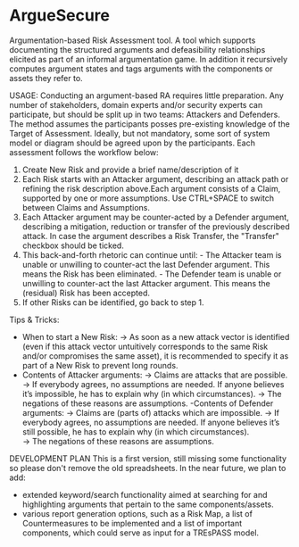 # ArgueSecure
Argumentation-based Risk Assessment tool.
A tool which supports documenting the structured arguments and defeasibility relationships elicited as part of an informal argumentation game. In addition it recursively computes argument states and tags arguments with the components or assets they refer to.


USAGE:
Conducting an argument-based RA requires little preparation. Any number of stakeholders, domain experts and/or security experts can participate, but should be split up in two teams: Attackers and Defenders. The method assumes the participants posses pre-existing knowledge of the Target of Assessment. Ideally, but not mandatory, some sort of system model or diagram should be agreed upon by the participants. Each assessment follows the workflow below:
  1.  Create New Risk and provide a brief name/description of it
  2.  Each Risk starts with an Attacker argument, describing an attack path or refining the risk description above.Each argument consists of a Claim, supported by one or more assumptions. Use CTRL+SPACE to switch between Claims and Assumptions.
  3.  Each Attacker argument may be counter-acted by a Defender argument, describing a mitigation, reduction or transfer of the previously described attack. In case the argument describes a Risk Transfer, the "Transfer"  checkbox should be ticked.
  4.  This back-and-forth rhetoric can continue until:
     - The Attacker team is unable or unwilling to counter-act the last Defender argument. This means the Risk has been eliminated.
     - The Defender team is unable or unwilling to counter-act the last Attacker argument. This means the (residual) Risk has been accepted.
  5.  If other Risks  can be identified, go back to step 1.



Tips & Tricks:
- When to start a New Risk:
    -> As soon as a new attack vector is identified (even if this attack vector untuitively corresponds to the same Risk and/or compromises the same asset), it is recommended to specify it as part of a New Risk to prevent long rounds.
- Contents of Attacker arguments:
    -> Claims are attacks that are possible. 
    -> If everybody agrees, no assumptions are needed. If anyone believes it’s impossible, he has to explain why (in which circumstances). 
    -> The negations of these reasons are assumptions.
-Contents of Defender arguments: 
    -> Claims are (parts of) attacks which are impossible. 
    -> If everybody agrees, no assumptions are needed. If anyone believes it’s still possible, he has to explain why (in which circumstances).  
    -> The negations of these reasons are assumptions.


DEVELOPMENT PLAN
This is a first version, still missing some functionality so please don't remove the old spreadsheets. In the near future, we plan to add:
- extended keyword/search  functionality aimed at searching for and highlighting arguments that pertain to the same components/assets.
- various report generation options, such as a Risk Map, a list of Countermeasures to be implemented and a list of important components, which could serve as input for a TREsPASS model.
